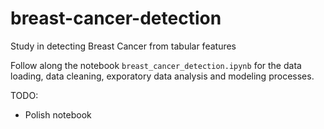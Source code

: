 # breast-cancer-detection
Study in detecting Breast Cancer from tabular features

Follow along the notebook `breast_cancer_detection.ipynb` for the data loading, data cleaning, exporatory data analysis and modeling processes.

TODO:
- Polish notebook
